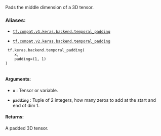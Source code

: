 Pads the middle dimension of a 3D tensor.



### Aliases:

- [ `tf.compat.v1.keras.backend.temporal_padding` ](/api_docs/python/tf/keras/backend/temporal_padding)

- [ `tf.compat.v2.keras.backend.temporal_padding` ](/api_docs/python/tf/keras/backend/temporal_padding)



```
 tf.keras.backend.temporal_padding(
    x,
    padding=(1, 1)
)
 
```



#### Arguments:

- **`x`** : Tensor or variable.

- **`padding`** : Tuple of 2 integers, how many zeros to
add at the start and end of dim 1.



#### Returns:
A padded 3D tensor.

